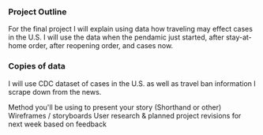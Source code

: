 ### Project Outline
For the final project I will explain using data how traveling may effect cases in the U.S. I will use the data when the pendamic just started, after stay-at-home order, after reopening order, and cases now. 

### Copies of data
I will use CDC dataset of cases in the U.S. as well as travel ban information I scrape down from the news. 




Method you'll be using to present your story (Shorthand or other)
Wireframes / storyboards
User research & planned project revisions for next week based on feedback
